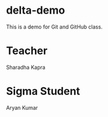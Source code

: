 # delta-demo
This is a demo for Git and GitHub class.

# Teacher
Sharadha Kapra

# Sigma Student 
Aryan Kumar
